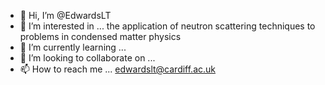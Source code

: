 - 👋 Hi, I’m @EdwardsLT
- 👀 I’m interested in ... the application of neutron scattering techniques to problems in condensed matter physics 
- 🌱 I’m currently learning ... 
- 💞️ I’m looking to collaborate on ...
- 📫 How to reach me ... edwardslt@cardiff.ac.uk

<!---
EdwardsLT/EdwardsLT is a ✨ special ✨ repository because its `README.md` (this file)
appears on your GitHub profile. You can click the Preview link to take a look at your changes.
--->

